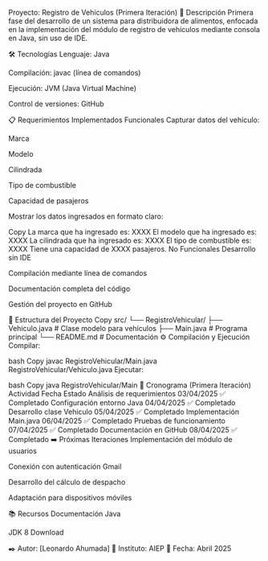 Proyecto: Registro de Vehículos (Primera Iteración)
📝 Descripción
Primera fase del desarrollo de un sistema para distribuidora de alimentos, enfocada en la implementación del módulo de registro de vehículos mediante consola en Java, sin uso de IDE.

🛠️ Tecnologías
Lenguaje: Java

Compilación: javac (línea de comandos)

Ejecución: JVM (Java Virtual Machine)

Control de versiones: GitHub

📋 Requerimientos Implementados
Funcionales
Capturar datos del vehículo:

Marca

Modelo

Cilindrada

Tipo de combustible

Capacidad de pasajeros

Mostrar los datos ingresados en formato claro:

Copy
La marca que ha ingresado es: XXXX
El modelo que ha ingresado es: XXXX
La cilindrada que ha ingresado es: XXXX
El tipo de combustible es: XXXX
Tiene una capacidad de XXXX pasajeros.
No Funcionales
Desarrollo sin IDE

Compilación mediante línea de comandos

Documentación completa del código

Gestión del proyecto en GitHub

📂 Estructura del Proyecto
Copy
src/
└── RegistroVehicular/
    ├── Vehiculo.java          # Clase modelo para vehículos
    ├── Main.java              # Programa principal
    └── README.md              # Documentación
⚙️ Compilación y Ejecución
Compilar:

bash
Copy
javac RegistroVehicular/Main.java RegistroVehicular/Vehiculo.java
Ejecutar:

bash
Copy
java RegistroVehicular/Main
📅 Cronograma (Primera Iteración)
Actividad	Fecha	Estado
Análisis de requerimientos	03/04/2025	✅ Completado
Configuración entorno Java	04/04/2025	✅ Completado
Desarrollo clase Vehiculo	05/04/2025	✅ Completado
Implementación Main.java	06/04/2025	✅ Completado
Pruebas de funcionamiento	07/04/2025	✅ Completado
Documentación en GitHub	08/04/2025	✅ Completado
➡️ Próximas Iteraciones
Implementación del módulo de usuarios

Conexión con autenticación Gmail

Desarrollo del cálculo de despacho

Adaptación para dispositivos móviles

📚 Recursos
Documentación Java

JDK 8 Download

✒️ Autor: [Leonardo Ahumada]
🏫 Instituto: AIEP
📅 Fecha: Abril 2025

